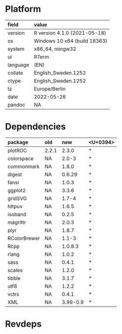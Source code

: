 # Platform

|field    |value                        |
|:--------|:----------------------------|
|version  |R version 4.1.0 (2021-05-18) |
|os       |Windows 10 x64 (build 18363) |
|system   |x86_64, mingw32              |
|ui       |RTerm                        |
|language |(EN)                         |
|collate  |English_Sweden.1252          |
|ctype    |English_Sweden.1252          |
|tz       |Europe/Berlin                |
|date     |2022-05-26                   |
|pandoc   |NA                           |

# Dependencies

|package      |old   |new      |<U+0394>  |
|:------------|:-----|:--------|:--|
|plotROC      |2.2.1 |2.3.0    |*  |
|colorspace   |NA    |2.0-3    |*  |
|commonmark   |NA    |1.8.0    |*  |
|digest       |NA    |0.6.29   |*  |
|fansi        |NA    |1.0.3    |*  |
|ggplot2      |NA    |3.3.6    |*  |
|gridSVG      |NA    |1.7-4    |*  |
|httpuv       |NA    |1.6.5    |*  |
|isoband      |NA    |0.2.5    |*  |
|magrittr     |NA    |2.0.3    |*  |
|plyr         |NA    |1.8.7    |*  |
|RColorBrewer |NA    |1.1-3    |*  |
|Rcpp         |NA    |1.0.8.3  |*  |
|rlang        |NA    |1.0.2    |*  |
|sass         |NA    |0.4.1    |*  |
|scales       |NA    |1.2.0    |*  |
|tibble       |NA    |3.1.7    |*  |
|utf8         |NA    |1.2.2    |*  |
|vctrs        |NA    |0.4.1    |*  |
|XML          |NA    |3.99-0.9 |*  |

# Revdeps

